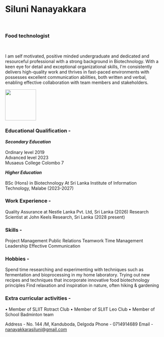 <h1>Siluni Nanayakkara</h1>
<br><h3>Food technologist</h3> <br> <p></p>I am self motivated, positive minded undergraduate and dedicated and resourceful professional with a strong background in Biotechnology. With a keen eye for detail and exceptional organizational skills, I'm consistently delivers high-quality work and thrives in fast-paced environments with possesses excellent communication abilities, both written and verbal, enabling effective collaboration with team members and stakeholders.</p>

<img src="IMG_20240217_134929_243" width="100" height="100">


### Educational Qualification - 
<b><i>Secondary Education</b></i> <br>
<br>Ordinary level 2019 <br>
Advanced level 2023 <br>
Musaeus College Colombo 7

 <b><i>Higher Education</b></i> <br>
 <br>BSc (Hons) in Biotechnology At Sri Lanka Institute of Information Technology, Malabe (2023-2027)

### Work Experience -

Quality Assurance at Nestle Lanka Pvt. Ltd, Sri Lanka (2026) 
Research Scientist at John Keels Research, Sri Lanka (2028 present)

### Skills -

Project Management
Public Relations
Teamwork 
Time Management
Leadership
Effective Communication

### Hobbies -

Spend time researching and experimenting with techniques such as fermentation and bioprocessing in my home laboratory. 
Trying out new recipes and techniques that incorporate innovative food biotechnology principles 
Find relaxation and inspiration in nature, often hiking & gardening 

### Extra curricular activities -
• Member of SLIIT Rotract Club 
• Member of SLIIT Leo Club 
• Member of School Badminton team 

Address - No. 144 /M, Kanduboda, Delgoda 
Phone - 0714914689 
Email - nanayakkarasiluni@gmail.com




